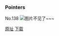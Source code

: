 ### Pointers
No.138
![图片不见了~~~](https://imgs.xkcd.com/comics/pointers.png)

[原址](https://xkcd.com//138) [下载](https://imgs.xkcd.com/comics/pointers.png)

